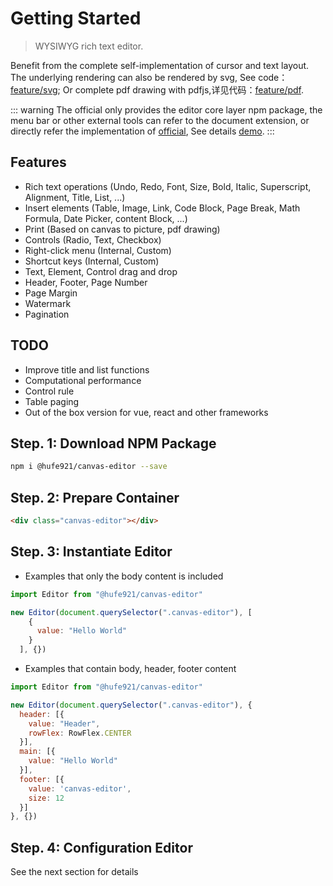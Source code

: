 # Getting Started

> WYSIWYG  rich text editor.

Benefit from the complete self-implementation of cursor and text layout. The underlying rendering can also be rendered by svg, See code：[feature/svg](https://github.com/Hufe921/canvas-editor/tree/feature/svg); Or complete pdf drawing with pdfjs,详见代码：[feature/pdf](https://github.com/Hufe921/canvas-editor/tree/feature/pdf).

::: warning
The official only provides the editor core layer npm package, the menu bar or other external tools can refer to the document extension, or directly refer the implementation of [official](https://github.com/Hufe921/canvas-editor), See details [demo](https://hufe.club/canvas-editor/).
:::

## Features

- Rich text operations (Undo, Redo, Font, Size, Bold, Italic, Superscript, Alignment, Title, List, ...)
- Insert elements (Table, Image, Link, Code Block, Page Break, Math Formula, Date Picker, content Block, ...)
- Print (Based on canvas to picture, pdf drawing)
- Controls (Radio, Text, Checkbox)
- Right-click menu (Internal, Custom)
- Shortcut keys (Internal, Custom)
- Text, Element, Control drag and drop
- Header, Footer, Page Number
- Page Margin
- Watermark
- Pagination

## TODO

- Improve title and list functions
- Computational performance
- Control rule
- Table paging
- Out of the box version for vue, react and other frameworks

## Step. 1: Download NPM Package

```sh
npm i @hufe921/canvas-editor --save
```

## Step. 2: Prepare Container

```html
<div class="canvas-editor"></div>
```

## Step. 3: Instantiate Editor

- Examples that only the body content is included
```javascript
import Editor from "@hufe921/canvas-editor"

new Editor(document.querySelector(".canvas-editor"), [
    {
      value: "Hello World"
    }
  ], {})
```

- Examples that contain body, header, footer content
```javascript
import Editor from "@hufe921/canvas-editor"

new Editor(document.querySelector(".canvas-editor"), {
  header: [{
    value: "Header",
    rowFlex: RowFlex.CENTER
  }],
  main: [{
    value: "Hello World"
  }],
  footer: [{
    value: 'canvas-editor',
    size: 12
  }]
}, {})
```

## Step. 4: Configuration Editor

See the next section for details